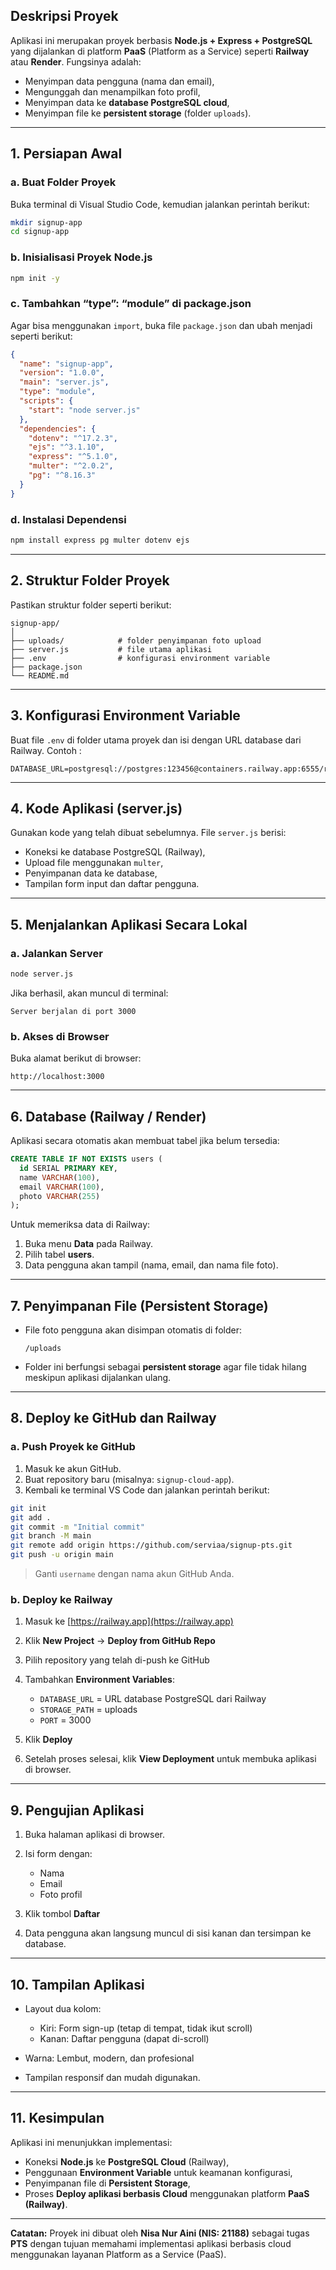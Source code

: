 ## Deskripsi Proyek

Aplikasi ini merupakan proyek berbasis **Node.js + Express + PostgreSQL** yang dijalankan di platform **PaaS** (Platform as a Service) seperti **Railway** atau **Render**.
Fungsinya adalah:

* Menyimpan data pengguna (nama dan email),
* Mengunggah dan menampilkan foto profil,
* Menyimpan data ke **database PostgreSQL cloud**,
* Menyimpan file ke **persistent storage** (folder `uploads`).

---

## 1. Persiapan Awal

### a. Buat Folder Proyek

Buka terminal di Visual Studio Code, kemudian jalankan perintah berikut:

```bash
mkdir signup-app
cd signup-app
```

### b. Inisialisasi Proyek Node.js

```bash
npm init -y
```

### c. Tambahkan “type”: “module” di package.json

Agar bisa menggunakan `import`, buka file `package.json` dan ubah menjadi seperti berikut:

```json
{
  "name": "signup-app",
  "version": "1.0.0",
  "main": "server.js",
  "type": "module",
  "scripts": {
    "start": "node server.js"
  },
  "dependencies": {
    "dotenv": "^17.2.3",
    "ejs": "^3.1.10",
    "express": "^5.1.0",
    "multer": "^2.0.2",
    "pg": "^8.16.3"
  }
}
```

### d. Instalasi Dependensi

```bash
npm install express pg multer dotenv ejs
```

---

## 2. Struktur Folder Proyek

Pastikan struktur folder seperti berikut:

```
signup-app/
│
├── uploads/            # folder penyimpanan foto upload
├── server.js           # file utama aplikasi
├── .env                # konfigurasi environment variable
├── package.json
└── README.md
```

---

## 3. Konfigurasi Environment Variable

Buat file `.env` di folder utama proyek dan isi dengan URL database dari Railway. Contoh :
```
DATABASE_URL=postgresql://postgres:123456@containers.railway.app:6555/railway
```

---

## 4. Kode Aplikasi (server.js)

Gunakan kode yang telah dibuat sebelumnya.
File `server.js` berisi:

* Koneksi ke database PostgreSQL (Railway),
* Upload file menggunakan `multer`,
* Penyimpanan data ke database,
* Tampilan form input dan daftar pengguna.

---

## 5. Menjalankan Aplikasi Secara Lokal

### a. Jalankan Server

```bash
node server.js
```

Jika berhasil, akan muncul di terminal:

```
Server berjalan di port 3000
```

### b. Akses di Browser

Buka alamat berikut di browser:

```
http://localhost:3000
```

---

## 6. Database (Railway / Render)

Aplikasi secara otomatis akan membuat tabel jika belum tersedia:

```sql
CREATE TABLE IF NOT EXISTS users (
  id SERIAL PRIMARY KEY,
  name VARCHAR(100),
  email VARCHAR(100),
  photo VARCHAR(255)
);
```

Untuk memeriksa data di Railway:

1. Buka menu **Data** pada Railway.
2. Pilih tabel **users**.
3. Data pengguna akan tampil (nama, email, dan nama file foto).

---

## 7. Penyimpanan File (Persistent Storage)

* File foto pengguna akan disimpan otomatis di folder:

  ```
  /uploads
  ```
* Folder ini berfungsi sebagai **persistent storage** agar file tidak hilang meskipun aplikasi dijalankan ulang.

---

## 8. Deploy ke GitHub dan Railway

### a. Push Proyek ke GitHub

1. Masuk ke akun GitHub.
2. Buat repository baru (misalnya: `signup-cloud-app`).
3. Kembali ke terminal VS Code dan jalankan perintah berikut:

```bash
git init
git add .
git commit -m "Initial commit"
git branch -M main
git remote add origin https://github.com/serviaa/signup-pts.git
git push -u origin main
```

> Ganti `username` dengan nama akun GitHub Anda.

### b. Deploy ke Railway

1. Masuk ke [https://railway.app](https://railway.app)
2. Klik **New Project** → **Deploy from GitHub Repo**
3. Pilih repository yang telah di-push ke GitHub
4. Tambahkan **Environment Variables**:

   * `DATABASE_URL` = URL database PostgreSQL dari Railway
   * `STORAGE_PATH` = uploads
   * `PORT` = 3000
5. Klik **Deploy**
6. Setelah proses selesai, klik **View Deployment** untuk membuka aplikasi di browser.

---

## 9. Pengujian Aplikasi

1. Buka halaman aplikasi di browser.
2. Isi form dengan:

   * Nama
   * Email
   * Foto profil
3. Klik tombol **Daftar**
4. Data pengguna akan langsung muncul di sisi kanan dan tersimpan ke database.

---

## 10. Tampilan Aplikasi

* Layout dua kolom:

  * Kiri: Form sign-up (tetap di tempat, tidak ikut scroll)
  * Kanan: Daftar pengguna (dapat di-scroll)
* Warna: Lembut, modern, dan profesional
* Tampilan responsif dan mudah digunakan.

---

## 11. Kesimpulan

Aplikasi ini menunjukkan implementasi:

* Koneksi **Node.js** ke **PostgreSQL Cloud** (Railway),
* Penggunaan **Environment Variable** untuk keamanan konfigurasi,
* Penyimpanan file di **Persistent Storage**,
* Proses **Deploy aplikasi berbasis Cloud** menggunakan platform **PaaS (Railway)**.

---

**Catatan:**
Proyek ini dibuat oleh **Nisa Nur Aini (NIS: 21188)** sebagai tugas **PTS** dengan tujuan memahami implementasi aplikasi berbasis cloud menggunakan layanan Platform as a Service (PaaS).